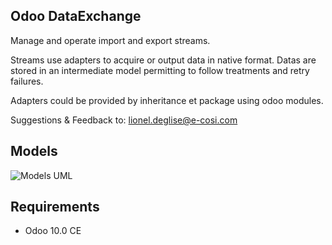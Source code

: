 Odoo DataExchange
-----------------

Manage and operate import and export streams.

Streams use adapters to acquire or output data in native format. Datas are stored in an intermediate model permitting to follow treatments and retry failures.

Adapters could be provided by inheritance et package using odoo modules.

Suggestions & Feedback to: lionel.deglise@e-cosi.com

Models
------
![Models UML](http://g.gravizo.com/source?https%3A%2F%2Fraw.githubusercontent.com%2Fe-COSI%2Fodoo-addons%2F10.0%2Fdataexchange%2Fdoc%2Fdataexchange.puml)

Requirements
------------

* Odoo 10.0 CE
